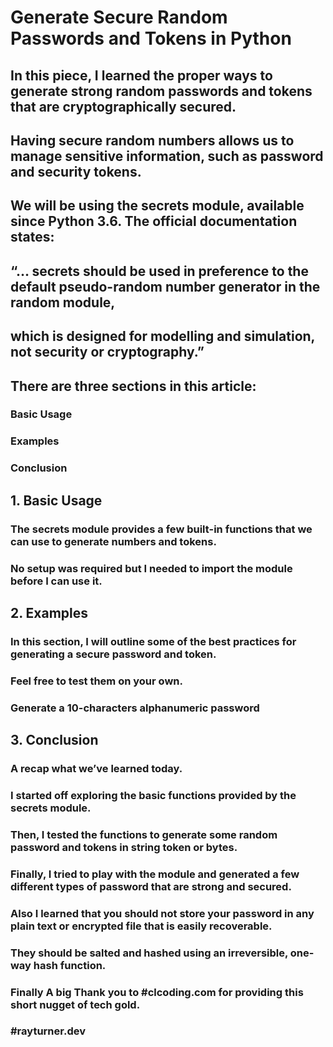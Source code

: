 # Generate Secure Random Passwords and Tokens in Python
## In this piece, I learned the proper ways to generate strong random passwords and tokens that are cryptographically secured.
## Having secure random numbers allows us to manage sensitive information, such as password and security tokens.
## We will be using the secrets module, available since Python 3.6. The official documentation states:

## “… secrets should be used in preference to the default pseudo-random number generator in the random module,
## which is designed for modelling and simulation, not security or cryptography.”

## There are three sections in this article:

### Basic Usage
### Examples
### Conclusion

##  1. Basic Usage
### The secrets module provides a few built-in functions that we can use to generate numbers and tokens.
### No setup was required but I needed to import the module before I can use it.

##  2. Examples
### In this section, I will outline some of the best practices for generating a secure password and token.
### Feel free to test them on your own.
### Generate a 10-characters alphanumeric password


##  3. Conclusion
### A recap what we’ve learned today.
### I started off exploring the basic functions provided by the secrets module.
### Then, I tested the functions to generate some random password and tokens in string token or bytes.
### Finally, I tried to play with the module and generated a few different types of password that are strong and secured.
### Also I learned that you should not store your password in any plain text or encrypted file that is easily recoverable.
### They should be salted and hashed using an irreversible, one-way hash function.

### Finally A big Thank you to #clcoding.com for providing this short nugget of tech gold.

### #rayturner.dev